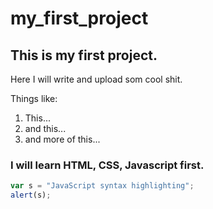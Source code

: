 # my_first_project
## This is my first project.

Here I will write and upload som cool shit.

Things like:
1. This...
2. and this...
3. and more of this...

### I will learn HTML, CSS, Javascript first.

```javascript
var s = "JavaScript syntax highlighting";
alert(s);
```
